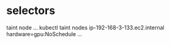 # selectors

taint node
...
kubectl taint nodes ip-192-168-3-133.ec2.internal hardware=gpu:NoSchedule
...

